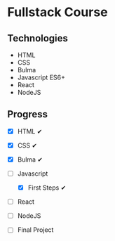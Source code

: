 # Fullstack Course

## Technologies 
- HTML
- CSS
- Bulma
- Javascript ES6+
- React 
- NodeJS

## Progress

- [x] HTML ✔
- [x] CSS ✔
- [x] Bulma ✔
- [ ] Javascript
    - [x] First Steps ✔
- [ ] React
- [ ] NodeJS
- [ ] Final Project


    